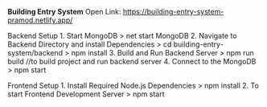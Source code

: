 **Building Entry System**
Open Link: https://building-entry-system-pramod.netlify.app/

Backend Setup
    1.	Start MongoDB
        >  net start MongoDB
    2.	Navigate to Backend Directory and install Dependencies
        >  cd building-entry-system/backend
        >  npm install
    3.	Build and Run Backend Server
        >  npm run build     //to build project and run backend server
    4.	Connect to the MongoDB
        >  npm start        
                
Frontend Setup
    1.	Install Required Node.js Dependencies
        >  npm install
    2.	To start Frontend Development Server
        >  npm start
